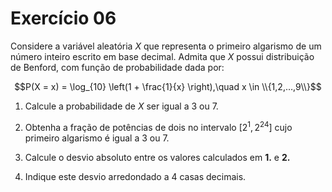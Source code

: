 # Exercício 06

Considere a variável aleatória $X$ que representa o primeiro algarismo de um número inteiro escrito em base decimal. Admita que $X$ possui distribuição de Benford, com função de probabilidade dada por:

$$P(X = x) = \log_{10} \left(1 + \frac{1}{x} \right),\quad x \in \\{1,2,…,9\\}$$

1. Calcule a probabilidade de $X$ ser igual a $3$ ou $7$.

2. Obtenha a fração de potências de dois no intervalo $\left[2^{1}, 2^{24}\right]$ cujo primeiro algarismo é igual a $3$ ou $7$.

3. Calcule o desvio absoluto entre os valores calculados em **1.** e **2.**

4. Indique este desvio arredondado a 4 casas decimais.
